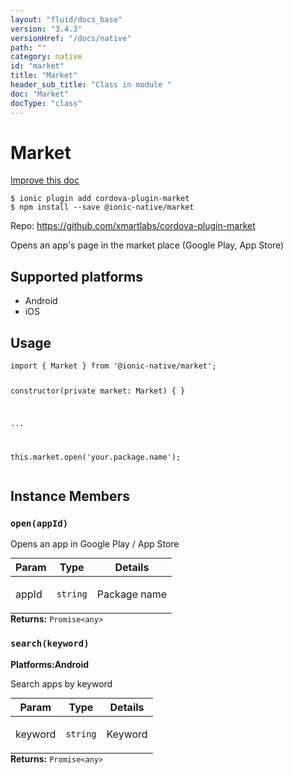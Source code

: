 ```yaml
---
layout: "fluid/docs_base"
version: "3.4.3"
versionHref: "/docs/native"
path: ""
category: native
id: "market"
title: "Market"
header_sub_title: "Class in module "
doc: "Market"
docType: "class"
---
```


<h1 class="api-title">Market</h1>

<a class="improve-v2-docs" href="http://github.com/driftyco/ionic-native/edit/master/src/@ionic-native/plugins/market/index.ts#L1">
  Improve this doc
</a>






<pre><code class="nohighlight">$ ionic plugin add cordova-plugin-market
$ npm install --save @ionic-native/market
</code></pre>
<p>Repo:
  <a href="https://github.com/xmartlabs/cordova-plugin-market">
    https://github.com/xmartlabs/cordova-plugin-market
  </a>
</p>


<p>Opens an app&#39;s page in the market place (Google Play, App Store)</p>




<h2>Supported platforms</h2>
<ul>
  <li>Android</li><li>iOS</li>
</ul>






<h2>Usage</h2>
<pre><code>import { Market } from &#39;@ionic-native/market&#39;;

constructor(private market: Market) { }

...

this.market.open(&#39;your.package.name&#39;);
</code></pre>








<h2>Instance Members</h2>
<h3><a class="anchor" name="open" href="#open"></a><code>open(appId)</code></h3>




Opens an app in Google Play / App Store
<table class="table param-table" style="margin:0;">
  <thead>
  <tr>
    <th>Param</th>
    <th>Type</th>
    <th>Details</th>
  </tr>
  </thead>
  <tbody>
  <tr>
    <td>
      appId</td>
    <td>
      <code>string</code>
    </td>
    <td>
      <p>Package name</p>
</td>
  </tr>
  </tbody>
</table>

<div class="return-value" markdown="1">
  <i class="icon ion-arrow-return-left"></i>
  <b>Returns:</b> <code>Promise&lt;any&gt;</code> 
</div><h3><a class="anchor" name="search" href="#search"></a><code>search(keyword)</code></h3>



<p>
  <strong>Platforms:</strong><strong class="tag">Android</strong>&nbsp;</p>


Search apps by keyword
<table class="table param-table" style="margin:0;">
  <thead>
  <tr>
    <th>Param</th>
    <th>Type</th>
    <th>Details</th>
  </tr>
  </thead>
  <tbody>
  <tr>
    <td>
      keyword</td>
    <td>
      <code>string</code>
    </td>
    <td>
      <p>Keyword</p>
</td>
  </tr>
  </tbody>
</table>

<div class="return-value" markdown="1">
  <i class="icon ion-arrow-return-left"></i>
  <b>Returns:</b> <code>Promise&lt;any&gt;</code> 
</div>





